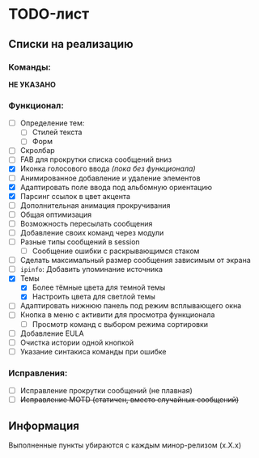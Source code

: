 # TODO-лист

## Списки на реализацию

### Команды:

__НЕ УКАЗАНО__

### Функционал:

- [ ] Определение тем:
  - [ ] Стилей текста
  - [ ] Форм
- [ ] Скролбар
- [ ] FAB для прокрутки списка сообщений вниз
- [x] Иконка голосового ввода *(пока без функционала)*
- [ ] Анимированное добавление и удаление элементов
- [x] Адаптировать поле ввода под альбомную ориентацию
- [x] Парсинг ссылок в цвет акцента
- [ ] Дополнительная анимация прокручивания
- [ ] Общая оптимизация
- [ ] Возможность пересылать сообщения
- [ ] Добавление своих команд через модули
- [ ] Разные типы сообщений в session
  - [ ] Сообщение ошибки с раскрывающимся стаком
- [ ] Сделать максимальный размер сообщения зависимым от экрана
- [ ] `ipinfo`: Добавить упоминание источника
- [x] Темы
  - [x] Более тёмные цвета для темной темы
  - [x] Настроить цвета для светлой темы
- [ ] Адаптировать нижнюю панель под режим всплывающего окна
- [ ] Кнопка в меню с активити для просмотра функционала
  - [ ] Просмотр команд с выбором режима сортировки
- [ ] Добавление EULA
- [ ] Очистка истории одной кнопкой
- [ ] Указание синтакиса команды при ошибке

### Исправления:

- [ ] Исправление прокрутки сообщений (не плавная)
- [ ] ~~Исправление MOTD (статичен, вместо случайных сообщений)~~

## Информация

Выполненные пункты убираются с каждым минор-релизом (x.X.x)
